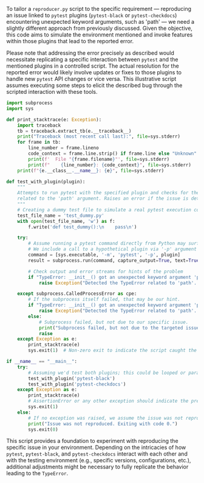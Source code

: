 To tailor a `reproducer.py` script to the specific requirement — reproducing an issue linked to `pytest` plugins (`pytest-black` or `pytest-checkdocs`) encountering unexpected keyword arguments, such as 'path' — we need a slightly different approach from previously discussed. Given the objective, this code aims to simulate the environment mentioned and invoke features within those plugins that lead to the reported error.

Please note that addressing the error precisely as described would necessitate replicating a specific interaction between `pytest` and the mentioned plugins in a controlled script. The actual resolution for the reported error would likely involve updates or fixes to those plugins to handle new `pytest` API changes or vice versa. This illustrative script assumes executing some steps to elicit the described bug through the scripted interaction with these tools.

```python
import subprocess
import sys

def print_stacktrace(e: Exception):
    import traceback
    tb = traceback.extract_tb(e.__traceback__)
    print("Traceback (most recent call last):", file=sys.stderr)
    for frame in tb:
        line_number = frame.lineno
        code_context = frame.line.strip() if frame.line else "Unknown"
        print(f'  File "{frame.filename}"', file=sys.stderr)
        print(f"    {line_number}: {code_context}", file=sys.stderr)
    print(f"{e.__class__.__name__}: {e}", file=sys.stderr)

def test_with_plugin(plugin):
    """
    Attempts to run pytest with the specified plugin and checks for the TypeError
    related to the 'path' argument. Raises an error if the issue is detected.
    """
    # Creating a dummy test file to simulate a real pytest execution context
    test_file_name = 'test_dummy.py'
    with open(test_file_name, 'w') as f:
        f.write('def test_dummy():\n    pass\n')

    try:
        # Assume running a pytest command directly from Python may surface the error.
        # We include a call to a hypothetical plugin via '-p' argument to pytest
        command = [sys.executable, '-m', 'pytest', '-p', plugin]
        result = subprocess.run(command, capture_output=True, text=True, check=True)

        # Check output and error streams for hints of the problem
        if "TypeError: __init__() got an unexpected keyword argument 'path'" in result.stderr:
            raise Exception("Detected the TypeError related to 'path'. Issue is present.")

    except subprocess.CalledProcessError as cpe:
        # If the subprocess itself failed, that may be our hint.
        if "TypeError: __init__() got an unexpected keyword argument 'path'" in cpe.stderr:
            raise Exception("Detected the TypeError related to 'path'. Issue is present.")
        else:
            # Subprocess failed, but not due to our specific issue.
            print("Subprocess failed, but not due to the targeted issue.")
            raise
    except Exception as e:
        print_stacktrace(e)
        sys.exit(1)  # Non-zero exit to indicate the script caught the TypeError

if __name__ == "__main__":
    try:
        # Assuming we'd test both plugins; this could be looped or parameterized based on needs
        test_with_plugin('pytest-black')
        test_with_plugin('pytest-checkdocs')
    except Exception as e:
        print_stacktrace(e)
        # AssertionError or any other exception should indicate the presence of the issue.
        sys.exit(1)
    else:
        # If no exception was raised, we assume the issue was not reproduced
        print("Issue was not reproduced. Exiting with code 0.")
        sys.exit(0)
```

This script provides a foundation to experiment with reproducing the specific issue in your environment. Depending on the intricacies of how `pytest`, `pytest-black`, and `pytest-checkdocs` interact with each other and with the testing environment (e.g., specific versions, configurations, etc.), additional adjustments might be necessary to fully replicate the behavior leading to the `TypeError`.